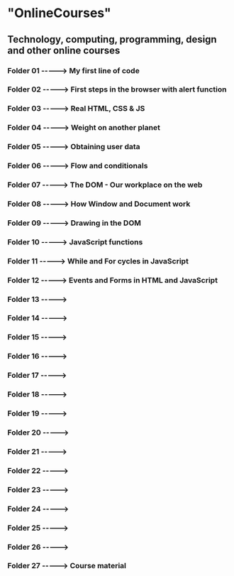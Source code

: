 # "OnlineCourses"
## Technology, computing, programming, design and other online courses
### Folder 01 -----> My first line of code
### Folder 02 -----> First steps in the browser with alert function
### Folder 03 -----> Real HTML, CSS & JS
### Folder 04 -----> Weight on another planet
### Folder 05 -----> Obtaining user data
### Folder 06 -----> Flow and conditionals
### Folder 07 -----> The DOM - Our workplace on the web
### Folder 08 -----> How Window and Document work
### Folder 09 -----> Drawing in the DOM
### Folder 10 -----> JavaScript functions
### Folder 11 -----> While and For cycles in JavaScript
### Folder 12 -----> Events and Forms in HTML and JavaScript
### Folder 13 -----> 
### Folder 14 -----> 
### Folder 15 -----> 
### Folder 16 -----> 
### Folder 17 -----> 
### Folder 18 -----> 
### Folder 19 -----> 
### Folder 20 -----> 
### Folder 21 -----> 
### Folder 22 -----> 
### Folder 23 -----> 
### Folder 24 -----> 
### Folder 25 -----> 
### Folder 26 -----> 
### Folder 27 -----> Course material